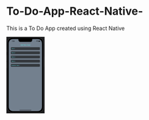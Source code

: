 # To-Do-App-React-Native-
This is a To Do App created using React Native

<img 
  src="./assets/tasks.png"
  alt="Alt text"
  title="Optional title"
  style="display: inline-block; margin: 0 auto; max-width: 100px">
